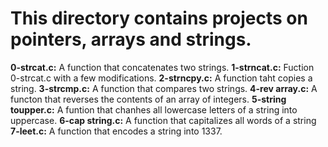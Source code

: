 # This directory contains projects on pointers, arrays and strings.

**0-strcat.c:** A function that concatenates two strings.
**1-strncat.c:** Fuction 0-strcat.c with a few modifications.
**2-strncpy.c:** A function taht copies a string.
**3-strcmp.c:** A function that compares two strings.
**4-rev array.c:** A functon that reverses the contents of an array of integers.
**5-string toupper.c:** A funtion that chanhes all lowercase letters of a string into uppercase.
**6-cap string.c:** A function that capitalizes all words of a string
**7-leet.c:** A function that encodes a string into 1337.
